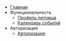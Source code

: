 - [Главная](/)
- Функциональность
    - [Профиль питомца](features/pet_profile.md)
    - [Календарь событий](features/event_calendar.md)
- Авторизация
    - [Авторизация](auth/README.md)

